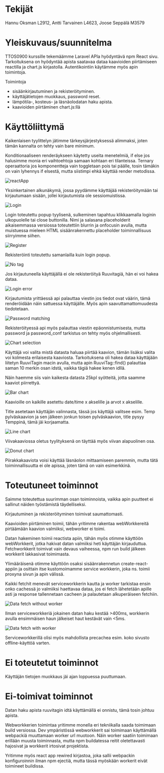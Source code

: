 # Tekijät

Hannu Oksman L2912, Antti Tarvainen L4623, Joose Seppälä M3579

# Yleiskuvaus/suunnitelma

TTOS0900 kurssille tekemäämme Laravel APIa hyödyntävä npm React sivu. Tarkoituksena on hyödyntää apista saatavaa dataa kaavioiden piirtämiseen reactilla ja chart.js kirjastolla. Autentikointiin käytämme myös apin toimintoja.

Toimintoja 
* sisäänkirjautuminen ja rekisteröityminen.
* käyttäjätietojen muokkaus, password reset.
* lämpötila-, kosteus- ja läsnäolodatan haku apista.
* kaavioiden piirtäminen chart.js:llä

# Käyttöliittymä

Kaikenlaisen tyylittelyn jätimme tärkeysjärjestyksessä alimmaksi, joten tämän kannalta on tehty vain bare minimum.

Konditionaaliseen renderäykseen käytetty useita menetelmiä, if else jos halusimme monia eri vaihtoehtoja samaan kohtaan eri tilanteissa. Ternary operaattoria jos komponentteja vain toggletaan pois tai päälle, tosin tämäkin on vain lyhennys if elsestä, mutta siistimpi ehkä käyttää render metodissa.

![reactApp](/images/ui.PNG)

Yksinkertainen alkunäkymä, jossa pyydämme käyttäjää rekisteröitymään tai kirjautumaan sisään, jollei kirjautumista ole sessiomuistissa.

![Login](/images/login.PNG)

Login toteutettu popup tyylisenä, sulkeminen tapahtuu klikkaamalla loginin ulkopuolelle tai close buttonilla. Nimi ja salasana placeholderit aikaisemmassa versiossa toteutettiin blurrin ja onfocusin avulla, mutta muistuessa mieleen HTML sisäänrakennettu placeholder toiminnallisuus siirryimme siihen.

![Register](/images/register.PNG)

Rekisteröinti toteutettu samanlailla kuin login popup.

![No tag](/images/notag.PNG)

Jos kirjautuneella käyttäjällä ei ole rekisteröityä Ruuvitagiä, hän ei voi hakea dataa.

![Login error](/images/loginerror.PNG)

Kirjautumista yrittäessä api palauttaa viestin jos tiedot ovat väärin, tämä renderöidään näin sattuessa käyttäjälle. Myös apin saavuttamattomuudesta tiedotetaan.

![Password matching](/images/passmatch.PNG)

Rekisteröityessä api myös palauttaa viestin epäonnistumisesta, mutta password ja password_conf tarkistus on tehty myös ohjelmallisesti.

![Chart selection](/images/chartchoice.PNG)

Käyttäjä voi valita mistä datasta haluaa piirtää kaavion, tämän lisäksi valita voi kolmesta erilaisesta kaaviosta. Tarkoituksena oli hakea dataa käyttäjään liitetyn RuuviTagin macin avulla, mutta apin RuuviTag::find() palauttaa saman 10 merkin osan idstä, vaikka tägiä hakee kenen idllä.

Näin haemme siis vain kaikesta datasta 25kpl syötteitä, jotta saamme kaaviot piirrettyä.

![Bar chart](/images/bar.PNG)

Kaavioille on kaikille asetettu date/time x akselille ja arvot x akselille.

Title asetetaan käyttäjän valinnasta, tässä jos käyttäjä valitsee esim. Temp pylväskaavion ja sen jälkeen jonkun toisen pylväskaavion, title pysyy Temppinä, tämä jäi korjaamatta.

![Line chart](/images/line.PNG)

Viivakaaviossa oletus tyylityksenä on täyttää myös viivan alapuolinen osa.

![Donut chart](/images/donut.PNG)

Piirakkakaaviota voisi käyttää läsnäolon mittaamiseen paremmin, mutta tätä toiminnallisuutta ei ole apissa, joten tämä on vain esimerkkinä.


# Toteutuneet toiminnot

Saimme toteutettua suurimman osan toiminnoista, vaikka apin puutteet ei sallinut näiden työstämistä täydelliseksi.

Kirjautuminen ja rekisteröityminen toimivat saumattomasti.

Kaavioiden piirtäminen toimii, tähän yritimme rakentaa webWorkkereitä pirtäämään kaavion valmiiksi, webworker ei toimi.

Datan hakeminen toimii reactista apiin, tähän myös otimme käyttöön webWorkkerit, jotka hakivat datan valmiiksi heti käyttäjän kirjauduttua. Fetchworkkerit toimivat vain devaus vaiheessa, npm run build jälkeen workkerit lakkasivat toimimasta.

Ylimääräisenä otimme käyttöön osaksi sisäänrakennetun create-react-appiin ja osittain itse kustomoimamme service workkerin, joka ns. toimii proxyna sivun ja apin välissä.

Kaikki fetchit menevät serviceworkkerin kautta ja worker tarkistaa ensin onko cachessä jo valmiiksi haettavaa dataa, jos ei fetch lähetetään apille asti ja response tallennetaan cacheen ja palautetaan alkuperäiseen fetchiin.

![Data fetch without worker](/images/datafetch1.PNG)

Ilman serviceworkkeriä jokainen datan haku kestää >400ms, workkerin avulla ensimmäisen haun jälkeiset haut kestävät vain <5ms.

![Data fetch with worker](/images/datafetch2.PNG)

Serviceworkkerillä olisi myös mahdollista precachea esim. koko sivusto offline-käyttöä varten.

# Ei toteutetut toiminnot

Käyttäjän tietojen muokkaus jäi ajan loppuessa puuttumaan.

# Ei-toimivat toiminnot

Datan haku apista ruuvitagin idtä käyttämällä ei onnistu, tämä tosin johtuu apista.

Webworkkerien toimintaa yritimme monella eri tekniikalla saada toimimaan build versiossa. Dev ympäristössä webworkkerit sai toimimaan käyttämällä webpackiä muuttamaan worker url muotoon. Näin worker saatiin toimimaan erillään muusta toiminnasta, mutta npm buildatessa reitit oletettavasti hajosivat ja workkerit irtosivat projektista.

Yritimme myös react app rewired kirjastoa, joka sallii webpackin konfiguroinnin ilman npm ejectiä, mutta tässä myöskään workerit eivät toimineet buildissa.

